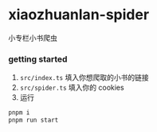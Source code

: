 # xiaozhuanlan-spider

小专栏小书爬虫

### getting started

1. `src/index.ts` 填入你想爬取的小书的链接
2. `src/spider.ts` 填入你的 cookies
3. 运行

```bash
pnpm i
pnpm run start
```

